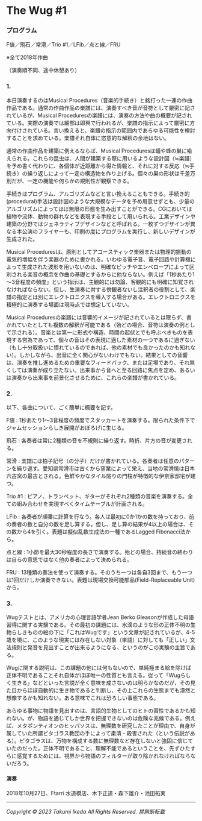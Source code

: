 # The Wug #1

### プログラム
F値／飛石／常滑／Trio #1／LFib／点と線／FRU

※全て2018年作曲

（演奏順不同、途中休憩あり）

### 1.
本日演奏するのはMusical Procedures（音楽的手続き）と銘打った一連の作曲作品である。通常の作曲作品の楽譜には、演奏すべき音が音符として厳密に記されているが、Musical Proceduresの楽譜には、演奏の方法や曲の概要が記されている。実際の演奏では細部は即興で行われるが、楽譜の指示によって厳密に方向付けされている。言い換えると、楽譜の指示の範囲内であらゆる可能性を検討することを求めている。楽譜それ自体に恣意的な解釈の余地はない。

通常の作曲作品を建築に例えるならば、Musical Proceduresは蟻や蜂の巣に喩えられる。これらの昆虫は、人間が建築する際に用いるような設計図（≒楽譜）を予め書く代わりに、各個体が近距離から得た情報と、それに対する反応（≒手続き）の繰り返しによって一定の構造物を作り上げる。個々の巣の形状は千差万別だが、一定の機能や何らかの規則性が観察できる。

手続きはプログラム、アルゴリズムなどと言い換えることもできる。手続き的(procedural)手法は設計図のような大規模なデータを予め用意せずとも、少量のアルゴリズムによってほぼ無限の形態を生み出すことができる。CGにおいては植物や流体、動物の群れなどを表現する手段として用いられる。工業デザインや建築の分野ではジェネラティブデザインなどと呼ばれる。一枚ずつデザインが異なる本公演のフライヤーも、印刷の度にプログラムを実行し、新しいデザインが生成された。

Musical Proceduresは、原則としてアコースティック楽器または物理的振動の電気的増幅を伴う楽器のために書かれる。いわゆる電子音、電子回路や計算機によって生成された波形を用いないのは、明確なピッチやエンベロープによって区別される楽音の概念を作曲の基礎とするからに他ならない。例えば「1秒あたり1～3音程度の頻度」という指示は、主観的には勿論、客観的にも明確に知覚されなければならない。但し、生演奏に対する傍観者ないし注釈者の役割として、楽譜の指定とは別にエレクトロニクスを導入する場合がある。エレクトロニクスを積極的に演奏する場面は現時点では想定していない。

Musical Proceduresの楽譜には音響的イメージが記されているとは限らず、書かれていたとしても複数の解釈が可能である（殆どの場合、音符は演奏の例として示される）。音楽とは第一に形式や構造、時間の起伏とでも呼ぶべきものを表現する営為であって、個々の音はその表現に適した素材の一つであるに過ぎない（もし十分取扱いに慣れているのであれば、他の素材でも良かったのかも知れない）。しかしながら、出音に全く関心がないわけでもない。結果としての音響は、演奏を推し進めるための重要なフィードバック、または足場であり、それ無くしては演奏が成り立たない。出来事から音へと至る回路に焦点を定め、あるいは演奏から出来事を前景化させるために、これらの楽譜が書かれている。

### 2.
以下、各曲について、ごく簡単に概要を記す。

F値 : 1秒あたり1～3音程度の頻度でスタッカートを演奏する。限られた条件下でジャムセッションらしき展開がおぼろげに生じる。

飛石 : 各奏者は常に2種類の音を不規則に繰り返す。時折、片方の音が変更される。

常滑 : 楽譜には拍子記号（の分子）だけが書かれている。各奏者は任意のパターンを繰り返す。愛知県常滑市は古くから窯業によって栄え、当地の常滑焼は日本六古窯の最古とされる。色鮮やかなタイル貼りの門柱が特徴的な伊奈家邸宅が建つ。

Trio #1 : ピアノ、トランペット、ギターがそれぞれ2種類の音楽を演奏する。全ての組み合わせを実現すべくタイムテーブルが計画される。

LFib : 各奏者が順番に計算を行なう。各人は最初に0か1かの数を持っており、前の奏者の数と自分の数を足し算する。但し、足し算の結果が4以上の場合は、その数から4を引く。表題は擬似乱数生成法の一種であるLagged Fibonacci法から。

点と線 : 1小節を最大30秒程度の長さで演奏する。殆どの場合、持続音の終わりは自らの意思ではなく他の奏者によって決められる。

FRU : 13種類の奏法を使って演奏する。そのうち一つは各自3回まで、もう一つは1回だけしか演奏できない。表題は現場交換可能部品(Field-Replaceable Unit)から。

### 3.
Wugテストとは、アメリカの心理言語学者Jean Berko Gleasonが作成した母語習得に関する実験である。その最初の課題には、水滴のような形の正体不明の生物らしきものの絵の下に「これはWugです」という文章が記されているが、4-5歳を境に、このような現実には存在しない対象（単語）に対しても「正しい」文法規則と発音を見出すことが出来るようになる、というのがこの実験の主旨である。

Wugに関する説明は、この課題の他には何もないので、単純極まる絵を除けば正体不明であることそれ自体がほぼ唯一の性質とも言える。従って「Wugらしく生きる」などといった言説が全く意味を成さないのは明らかなのだが、その見た目からほぼ自動的に生き物であると判断し、その上これらの生態までも漠然と想像するかも知れない。ある意味でこれは恐ろしい事態である。

あらゆる事物に物語を見出すのは、言語的生物としてのヒトの習性であるかも知れない。が、物語を通じてしか世界を把握できないのは危険な兆候である。例えば、メタポンティオンのヒッパソスは、無理数を研究したことが理由で、自身が属していた所謂ピタゴラス教団の手によって粛清・殺害された（という伝説がある）。ピタゴラスは、万物を構成する数に無理数など存在しないと強固に信じていたのだった。正体不明であること、理解不能であるということを、先ずひたすらに感覚するためには、視界から物語のフィルターが取り除かれなければならないだろう。

#### 演奏
2018年10月27日、Ftarri 水道橋店、木下正道・森下雄介・池田拓実

---
*Copyright © 2023 Takumi Ikeda All Rights Reserved. 禁無断転載*